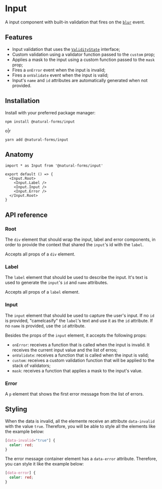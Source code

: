 # Input

A input component with built-in validation that fires on the [`blur`](https://developer.mozilla.org/en-US/docs/Web/API/Element/blur_event)
event.

## Features

- Input validation that uses the [`ValidityState`](https://developer.mozilla.org/en-US/docs/Web/API/ValidityState) interface;
- Custom validation using a validator function passed to the `custom` prop;
- Applies a mask to the input using a custom function passed to the `mask` prop;
- Fires a `onError` event when the input is invalid;
- Fires a `onValidate` event when the input is valid;
- Input's `name` and `id` attributes are automatically generated when not provided.

## Installation

Install with your preferred package manager:

```
npm install @natural-forms/input
```

o|r

```
yarn add @natural-forms/input
```

## Anatomy

```tsx
import * as Input from '@natural-forms/input'

export default () => {
  <Input.Root>
    <Input.Label />
    <Input.Input />
    <Input.Error />
  </Input.Root>
}
```

## API reference

### Root

The `div` element that should wrap the input, label and error components,
in order to provide the context that shared the `input`'s id with the `label`.

Accepts all props of a `div` element.

### Label

The `label` element that should be used to describe the input. It's text is used
to generate the `input`'s `id` and `name` attributes.

Accepts all props of a `label` element.

### Input

The `input` element that should be used to capture the user's input. If no `id`
is provided, "camelcasify" the `label`'s text and use it as the `id` attribute.
If no `name` is provided, use the `id` attribute.

Besides the props of the `input` element, it accepts the following props:

- `onError`: receives a function that is called when the input is invalid. It receives the current input value and the list of erros;
- `onValidate`: receives a function that is called when the input is valid;
- `custom`: receives a custom validation function that will be applied to the stack of validators;
- `mask`: receives a function that applies a mask to the input's value.

### Error

A `p` element that shows the first error message from the list of errors.

## Styling

When the data is invalid, all the elemente receive an attribute `data-invalid`
with the value `true`. Therefore, you will be able to style all the elements
like the example below:

```css
[data-invalid="true"] {
  color: red;
}
```

The error message container element has a `data-error` attribute. Therefore,
you can style it like the example below:

```css
[data-error] {
  color: red;
}
```

